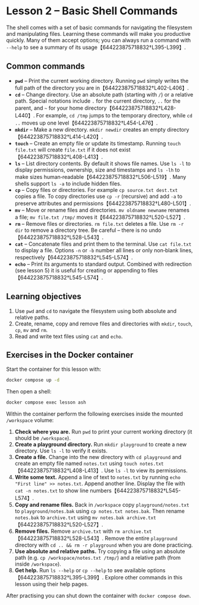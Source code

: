 # Lesson 2 – Basic Shell Commands

The shell comes with a set of basic commands for navigating the filesystem and manipulating files.  Learning these commands will make you productive quickly.  Many of them accept options; you can always run a command with `--help` to see a summary of its usage【644223875718832†L395-L399】.

## Common commands

- **`pwd`** – Print the current working directory.  Running `pwd` simply writes the full path of the directory you are in【644223875718832†L402-L406】.
- **`cd`** – Change directory.  Use an absolute path (starting with `/`) or a relative path.  Special notations include `.` for the current directory, `..` for the parent, and `~` for your home directory【644223875718832†L428-L440】.  For example, `cd /tmp` jumps to the temporary directory, while `cd ..` moves up one level【644223875718832†L454-L476】.
- **`mkdir`** – Make a new directory.  `mkdir newdir` creates an empty directory【644223875718832†L414-L420】.
- **`touch`** – Create an empty file or update its timestamp.  Running `touch file.txt` will create `file.txt` if it does not exist【644223875718832†L408-L413】.
- **`ls`** – List directory contents.  By default it shows file names.  Use `ls -l` to display permissions, ownership, size and timestamps and `ls -lh` to make sizes human‑readable【644223875718832†L506-L519】.  Many shells support `ls -a` to include hidden files.
- **`cp`** – Copy files or directories.  For example `cp source.txt dest.txt` copies a file.  To copy directories use `cp -r` (recursive) and add `-a` to preserve attributes and permissions【644223875718832†L480-L501】.
- **`mv`** – Move or rename files and directories.  `mv oldname newname` renames a file; `mv file.txt /tmp/` moves it【644223875718832†L520-L527】.
- **`rm`** – Remove files or directories.  `rm file.txt` deletes a file.  Use `rm -r dir` to remove a directory tree.  Be careful – there is no undo【644223875718832†L528-L543】.
- **`cat`** – Concatenate files and print them to the terminal.  Use `cat file.txt` to display a file.  Options `-n` or `-b` number all lines or only non‑blank lines, respectively【644223875718832†L545-L574】.
- **`echo`** – Print its arguments to standard output.  Combined with redirection (see lesson 5) it is useful for creating or appending to files【644223875718832†L545-L574】.

## Learning objectives

1. Use `pwd` and `cd` to navigate the filesystem using both absolute and relative paths.
2. Create, rename, copy and remove files and directories with `mkdir`, `touch`, `cp`, `mv` and `rm`.
3. Read and write text files using `cat` and `echo`.

## Exercises in the Docker container

Start the container for this lesson with:

```sh
docker compose up -d
```

Then open a shell:

```sh
docker compose exec lesson ash
```

Within the container perform the following exercises inside the mounted `/workspace` volume:

1. **Check where you are.**  Run `pwd` to print your current working directory (it should be `/workspace`).
2. **Create a playground directory.**  Run `mkdir playground` to create a new directory.  Use `ls -l` to verify it exists.
3. **Create a file.**  Change into the new directory with `cd playground` and create an empty file named `notes.txt` using `touch notes.txt`【644223875718832†L408-L413】.  Use `ls -l` to view its permissions.
4. **Write some text.**  Append a line of text to `notes.txt` by running `echo "First line" >> notes.txt`.  Append another line.  Display the file with `cat -n notes.txt` to show line numbers【644223875718832†L545-L574】.
5. **Copy and rename files.**  Back in `/workspace` copy `playground/notes.txt` to `playground/notes.bak` using `cp notes.txt notes.bak`.  Then rename `notes.bak` to `archive.txt` using `mv notes.bak archive.txt`【644223875718832†L520-L527】.
6. **Remove files.**  Remove `archive.txt` with `rm archive.txt`【644223875718832†L528-L543】.  Remove the entire `playground` directory with `cd .. && rm -r playground` when you are done practicing.
7. **Use absolute and relative paths.**  Try copying a file using an absolute path (e.g. `cp /workspace/notes.txt /tmp/`) and a relative path (from inside `/workspace`).
8. **Get help.**  Run `ls --help` or `cp --help` to see available options【644223875718832†L395-L399】.  Explore other commands in this lesson using their help pages.

After practising you can shut down the container with `docker compose down`.
